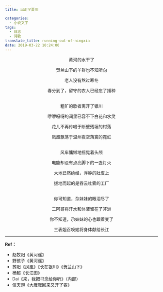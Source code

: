 ```yaml
---
title: 出走宁夏川

categories:
  - 小说文字
tags:
  - 日志
  - 诗歌
translate_title: running-out-of-ningxia
date: 2019-03-22 10:24:00
---
```

<center>

黄河的水干了

贺兰山下的羊群也不知所向

老人没有熬过寒冬

春分到了，留守的农人已经忘了播种

\
粗旷的歌者离开了银川

咿咿呀呀的词里已容不下白花和水灵

花儿不再传唱于断壁残垣的村落

凤凰飘荡于温州夜空落寞的霓虹

\
风车慵懒地摇晃着头颅

电能却没有点亮脚下的一盏灯火

大地已然绝经，浮肿的肚皮上

拔地而起的是吞云吐雾的工厂 

\
你可知道，尕妹妹的眼泪尽了

二阿哥将汗水和体液留在了非洲

你不知道，尕妹妹的心也跟着变了

三表姐召唤她将身体献给长江

</center>

---

**Ref：**
- 赵牧阳《黄河谣》
- 野孩子《黄河谣》
- 苏阳《凤凰》《长在银川》《贺兰山下》
- 杨超《长江图》
- Dai《来，我把书念给你听》（内部）
- 信天游《大雁雁回来又开了春》  